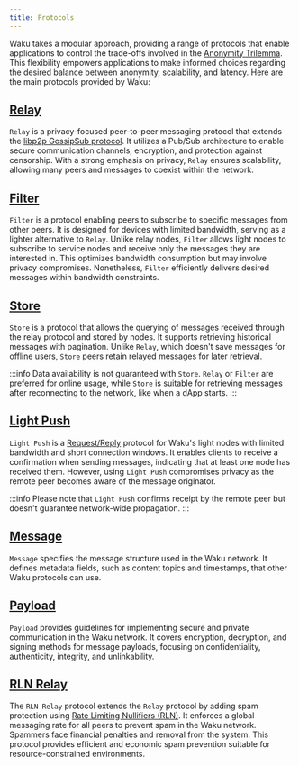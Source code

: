 ```yaml
---
title: Protocols
---
```


Waku takes a modular approach, providing a range of protocols that enable applications to control the trade-offs involved in the [Anonymity Trilemma](https://eprint.iacr.org/2017/954.pdf). This flexibility empowers applications to make informed choices regarding the desired balance between anonymity, scalability, and latency. Here are the main protocols provided by Waku:

## [Relay](https://rfc.vac.dev/spec/11/)

`Relay` is a privacy-focused peer-to-peer messaging protocol that extends the [libp2p GossipSub protocol](https://github.com/libp2p/specs/blob/master/pubsub/gossipsub/README.md). It utilizes a Pub/Sub architecture to enable secure communication channels, encryption, and protection against censorship. With a strong emphasis on privacy, `Relay` ensures scalability, allowing many peers and messages to coexist within the network.

## [Filter](https://rfc.vac.dev/spec/12/)

`Filter` is a protocol enabling peers to subscribe to specific messages from other peers. It is designed for devices with limited bandwidth, serving as a lighter alternative to `Relay`. Unlike relay nodes, `Filter` allows light nodes to subscribe to service nodes and receive only the messages they are interested in. This optimizes bandwidth consumption but may involve privacy compromises. Nonetheless, `Filter` efficiently delivers desired messages within bandwidth constraints.

## [Store](https://rfc.vac.dev/spec/13/)

`Store` is a protocol that allows the querying of messages received through the relay protocol and stored by nodes. It supports retrieving historical messages with pagination. Unlike `Relay`, which doesn't save messages for offline users, `Store` peers retain relayed messages for later retrieval.

:::info
Data availability is not guaranteed with `Store`. `Relay` or `Filter` are preferred for online usage, while `Store` is suitable for retrieving messages after reconnecting to the network, like when a dApp starts.
:::

## [Light Push](https://rfc.vac.dev/spec/19/)

`Light Push` is a [Request/Reply](/overview/concepts/network-domains#requestreply-domain) protocol for Waku's light nodes with limited bandwidth and short connection windows. It enables clients to receive a confirmation when sending messages, indicating that at least one node has received them. However, using `Light Push` compromises privacy as the remote peer becomes aware of the message originator.

:::info
Please note that `Light Push` confirms receipt by the remote peer but doesn't guarantee network-wide propagation.
:::

## [Message](https://rfc.vac.dev/spec/14)

`Message` specifies the message structure used in the Waku network. It defines metadata fields, such as content topics and timestamps, that other Waku protocols can use.

## [Payload](https://rfc.vac.dev/spec/26)

`Payload` provides guidelines for implementing secure and private communication in the Waku network. It covers encryption, decryption, and signing methods for message payloads, focusing on confidentiality, authenticity, integrity, and unlinkability.

## [RLN Relay](https://rfc.vac.dev/spec/17/)

The `RLN Relay` protocol extends the `Relay` protocol by adding spam protection using [Rate Limiting Nullifiers (RLN)](https://rfc.vac.dev/spec/32/). It enforces a global messaging rate for all peers to prevent spam in the Waku network. Spammers face financial penalties and removal from the system. This protocol provides efficient and economic spam prevention suitable for resource-constrained environments.